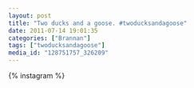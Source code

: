 ```yaml
---
layout: post
title: "Two ducks and a goose. #twoducksandagoose"
date: 2011-07-14 19:01:35
categories: ["Brannan"]
tags: ["twoducksandagoose"]
media_id: "128751757_326209"
---
```


{% instagram %}
